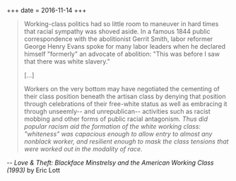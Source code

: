 +++
date = 2016-11-14
+++

> Working-class politics had so little room to maneuver in hard times that racial sympathy was shoved aside. In a famous 1844 public correspondence with the abolitionist Gerrit Smith, labor reformer George Henry Evans spoke for many labor leaders when he declared himself "formerly" an advocate of abolition: "This was before I saw that there was white slavery."
>
> [...]
>
> Workers on the very bottom may have negotiated the cementing of their class position beneath the artisan class by denying that position through celebrations of their free-white status as well as embracing it through unseemly-- and unrepublican-- activities such as racist mobbing and other forms of public racial antagonism. *Thus did popular racism aid the formation of the white working class: "whiteness" was capacious enough to allow entry to almost any nonblack worker, and resilient enough to mask the class tensions that were worked out in the modality of race.*

-- *Love & Theft: Blackface Minstrelsy and the American Working Class (1993)* by Eric Lott
